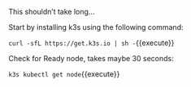 This shouldn’t take long...

Start by installing k3s using the following command:

`curl -sfL https://get.k3s.io | sh -`{{execute}}

Check for Ready node, takes maybe 30 seconds:

`k3s kubectl get node`{{execute}}
